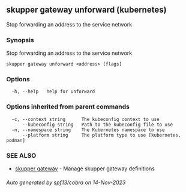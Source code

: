 ## skupper gateway unforward (kubernetes)
Stop forwarding an address to the service network

### Synopsis

Stop forwarding an address to the service network

```
skupper gateway unforward <address> [flags]
```

### Options

```
  -h, --help   help for unforward
```

### Options inherited from parent commands

```
  -c, --context string      The kubeconfig context to use
      --kubeconfig string   Path to the kubeconfig file to use
  -n, --namespace string    The Kubernetes namespace to use
      --platform string     The platform type to use [kubernetes, podman]
```

### SEE ALSO

* [skupper gateway](skupper_gateway.md)	 - Manage skupper gateway definitions

###### Auto generated by spf13/cobra on 14-Nov-2023
